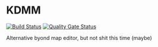 # KDMM
[![Build Status](https://travis-ci.org/actioninja/KDMM.svg?branch=master)](https://travis-ci.org/actioninja/KDMM)
[![Quality Gate Status](https://sonarcloud.io/api/project_badges/measure?project=kdmm&metric=alert_status)](https://sonarcloud.io/dashboard?id=kdmm)

Alternative byond map editor, but not shit this time (maybe)
